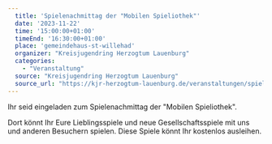 ```yaml
---
  title: 'Spielenachmittag der "Mobilen Spieliothek"'
  date: '2023-11-22'
  time: '15:00:00+01:00'
  timeEnd: '16:30:00+01:00'
  place: 'gemeindehaus-st-willehad'
  organizer: "Kreisjugendring Herzogtum Lauenburg"
  categories:
    - "Veranstaltung"
  source: "Kreisjugendring Herzogtum Lauenburg"
  source_url: "https://kjr-herzogtum-lauenburg.de/veranstaltungen/spieliothek/"
---
```


Ihr seid eingeladen zum Spielenachmittag der "Mobilen Spieliothek".

Dort könnt Ihr Eure Lieblingsspiele und neue Gesellschaftsspiele mit uns und anderen Besuchern spielen.
Diese Spiele könnt Ihr kostenlos ausleihen.
